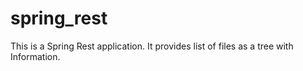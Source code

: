 spring_rest
===========
This is a Spring Rest application. It provides list of files as a tree with Information.